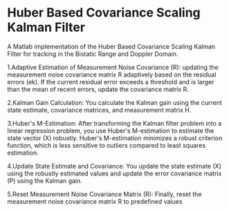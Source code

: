 
# Huber Based Covariance Scaling Kalman Filter

A Matlab implementation of the Huber Based Covariance Scaling Kalman Filter for tracking in 
the Bistatic Range and  Doppler Domain.


1.Adaptive Estimation of Measurement Noise Covariance (R): updating the measurement noise covariance matrix R adaptively based on the residual errors (ek). If the current residual error exceeds a threshold and is larger than the mean of recent errors, update the covariance matrix R.

2.Kalman Gain Calculation: You calculate the Kalman gain using the current state estimate, covariance matrices, and measurement matrix H.

3.Huber's M-Estimation: After transforming the Kalman filter problem into a linear regression problem, you use Huber's M-estimation to estimate the state vector (X) robustly. Huber's M-estimation minimizes a robust criterion function, which is less sensitive to outliers compared to least squares estimation.

4.Update State Estimate and Covariance: You update the state estimate (X) using the robustly estimated values and update the error covariance matrix (P) using the Kalman gain.

5.Reset Measurement Noise Covariance Matrix (R): Finally, reset the measurement noise covariance matrix R to predefined values